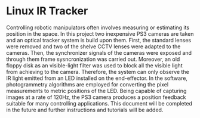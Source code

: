 # Linux IR Tracker
Controlling robotic manipulators often involves measuring or estimating its position in the space. In this project two inexpensive PS3 cameras are taken and an optical tracker system is build upon them. First, the standard lenses were removed and two of the shelve CCTV lenses were adapted to the cameras. Then, the synchronizer signals of the cameras were exposed and through them frame sysncronization was carried out. Moreover, an old floppy disk as an visible-light filter was used to block all the visible light from achieving to the camera. Therefore, the system can only observe the IR light emitted from an LED installed on the end-effector. In the software, photogrammetry algorithms are employed for converting the pixel measurements to metric positions of the LED. Being capable of capturing images at a rate of 120Hz, the PS3 camera produces a position feedback suitable for many controlling applications. This document will be completed in the future and further instructions and tutorials will be added.
